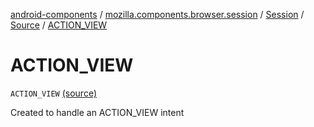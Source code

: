 [android-components](../../../index.md) / [mozilla.components.browser.session](../../index.md) / [Session](../index.md) / [Source](index.md) / [ACTION_VIEW](./-a-c-t-i-o-n_-v-i-e-w.md)

# ACTION_VIEW

`ACTION_VIEW` [(source)](https://github.com/mozilla-mobile/android-components/blob/master/components/browser/session/src/main/java/mozilla/components/browser/session/Session.kt#L94)

Created to handle an ACTION_VIEW intent

